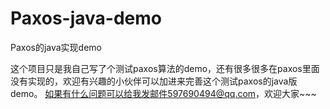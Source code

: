 # Paxos-java-demo
Paxos的java实现demo

这个项目只是我自己写了个测试paxos算法的demo，还有很多很多在paxos里面没有实现的，欢迎有兴趣的小伙伴可以加进来完善这个测试paxos的java版demo。
如果有什么问题可以给我发邮件597690494@qq.com，欢迎大家~~~
